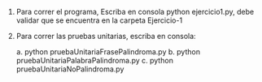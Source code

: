 1. Para correr el programa, Escriba en consola python ejercicio1.py, debe validar que se encuentra en la carpeta Ejercicio-1

2. Para correr las pruebas unitarias, escriba en consola:

    a. python pruebaUnitariaFrasePalindroma.py
    b. python pruebaUnitariaPalabraPalindroma.py
    c. python pruebaUnitariaNoPalindroma.py


